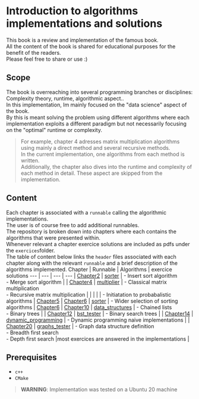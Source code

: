 # Introduction to algorithms implementations and solutions
This book is a review and implementation of the famous book.\
All the content of the book is shared for educational purposes for the benefit of the readers.\
Please feel free to share or use :)
## Scope
The book is overreaching into several programming branches or disciplines: Complexity theory, runtime, algorithmic aspect..\
In this implementation, Im mainly focused on the "data science" aspect of the book.\
By this is meant solving the problem using different algorithms where each implementation  exploits a different paradigm but not necessarily focusing on the "optimal" runtime or complexity.
> For example, chapter 4 adresses matrix multiplication algorithms using mainly a direct method and several recursive methods.\
In the current implementation, one algorithms from each method is written.\
Additionally, the chapter also dives into the runtime and complexity of each method in detail. These aspect are skipped from the implementation.


## Content
Each chapter is associated with a `runnable` calling the algorithmic implementations.\
The user is of course free to add additional runnables.\
The repository is broken down into chapters where each contains the algorithms that were presented within.\
Whenever relevant a chapter exercice solutions are included as pdfs under the `exercices`folder.\
The table of content below links the `header` files associated with each chapter along with the relevant `runnable` and a brief description of the algorithms implemented.
Chapter | Runnable | Algorithms | exercice solutions
--- | --- | --- | --- |
[Chapter2](lib/include/algorithms/chap2.hpp) | [sorter](src/sort_algs.cpp) | - Insert sort algorithm<br>- Merge sort algorithm | |
[Chapter4](lib/include/algorithms/chap4.hpp) | [multiplier](src/multiply_matrices.cpp) | - Classical matrix multiplication<br>- Recursive matrix multiplication | |
 |  | | - Initiatation to probabalistic algorithms | [Chapter5](exercices/chap5.pdf) |
[Chapter6](lib/include/algorithms/chap6.hpp) | [sorter](src/sort_algs.cpp) | - Wider selection of sorting algorithms | [Chapter6](exercices/chap6.pdf) |
[Chapter10](lib/include/algorithms/chap10.hpp) | [data_structures](src/data_structures.cpp) | - Chained lists<br>- Binary trees | |
[Chapter12](lib/include/algorithms/chap12.hpp) | [bst_tester](src/bst_tester.cpp) | - Binary search trees | |
[Chapter14](lib/include/algorithms/chap14.hpp) | [dynamic_programming](src/dynamic_programming.cpp) | - Dynamic programming naive implementations | |
[Chapter20](lib/include/algorithms/chap20.hpp) | [graphs_tester](src/bst_tester.cpp) | - Graph data structure definition<br>- Breadth first search<br>- Depth first search |most exercices are answered in the implementations |

## Prerequisites
- `c++`
- `CMake`

> **WARNING**: Implementation was tested on a Ubuntu 20 machine